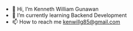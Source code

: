 - 👋 Hi, I’m Kenneth William Gunawan
- 🌱 I’m currently learning Backend Development
- 📫 How to reach me kenwillg85@gmail.com

<!---
kenwillg/kenwillg is a ✨ special ✨ repository because its `README.md` (this file) appears on your GitHub profile.
You can click the Preview link to take a look at your changes.
--->
